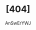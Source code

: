 ---
title: "[404]"
author: AnSwErYWJ
layout: 404
description: "May the Force be with you :&#41;"
---